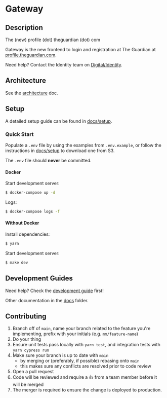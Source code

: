 # Gateway

## Description

The (new) profile (dot) theguardian (dot) com

Gateway is the new frontend to login and registration at The Guardian at [profile.theguardian.com](https://profile.theguardian.com).

Need help? Contact the Identity team on [Digital/Identity](https://chat.google.com/room/AAAAFdv9gK8).

## Architecture

See the [architecture](docs/architecture.md) doc.

## Setup

A detailed setup guide can be found in [docs/setup](docs/setup.md).

### Quick Start

Populate a `.env` file by using the examples from `.env.example`, or follow the instructions in [docs/setup](docs/setup.md) to download one from S3. 

The `.env` file should **never** be committed.

#### Docker

Start development server:

```sh
$ docker-compose up -d
```

Logs:

```sh
$ docker-compose logs -f
```

#### Without Docker

Install dependencies:

```sh
$ yarn
```

Start development server:

```sh
$ make dev
```

## Development Guides

Need help? Check the [development guide](docs/development.md) first!

Other documentation in the [docs](docs) folder.

## Contributing

1. Branch off of `main`, name your branch related to the feature you're
   implementing, prefix with your initials (e.g. `mm/feature-name`)
2. Do your thing
3. Ensure unit tests pass locally with `yarn test`, and integration tests with `yarn cypress run`
4. Make sure your branch is up to date with `main`
   - by merging or (preferably, if possible) rebasing onto `main`
   - this makes sure any conflicts are resolved prior to code review
5. Open a pull request
6. Code will be reviewed and require a 👍 from a team member before it
   will be merged
7. The merger is required to ensure the change is deployed to production.
